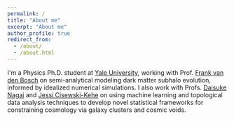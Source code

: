 ```yaml
---
permalink: /
title: "About me"
excerpt: "About me"
author_profile: true
redirect_from: 
  - /about/
  - /about.html
---
```


I'm a Physics Ph.D. student at [Yale University](https://physics.yale.edu/), working with Prof. [Frank van den Bosch](http://campuspress.yale.edu/vdbosch/) on semi-analytical modeling dark matter subhalo evolution, informed by idealized numerical simulations. I also work with Profs. [Daisuke Nagai](http://www.astro.yale.edu/nagai/) and [Jessi Cisewski-Kehe](http://www.stat.yale.edu/~jc3222/) on using machine learning and topological data analysis techniques to develop novel statistical frameworks for constraining cosmology via galaxy clusters and cosmic voids.

[//]: # (TODO: discuss what I used to work on in undergrad, add teaching, etc.)
[//]: # (add arXiv and ADS links to front page...)

